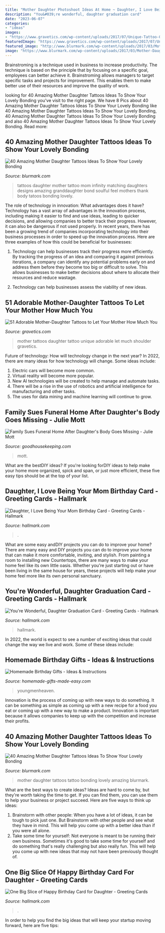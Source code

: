 ```yaml
---
title: "Mother Daughter Photoshoot Ideas At Home ~ Daughter, I Love Being Your Mom Birthday Card"
description: "You&#039;re wonderful, daughter graduation card"
date: "2023-06-07"
categories:
- "ideas"
images:
- "https://www.gravetics.com/wp-content/uploads/2017/07/Unique-Tattoo-On-Shoulder.jpg"
featuredImage: "https://www.gravetics.com/wp-content/uploads/2017/07/Unique-Tattoo-On-Shoulder.jpg"
featured_image: "http://www.blurmark.com/wp-content/uploads/2017/03/Mother-Daughter-Tattoo-Design-19.jpg"
image: "https://www.blurmark.com/wp-content/uploads/2017/03/Mother-Daughter-Tattoo-Design-27.jpg"
---
```



Brainstroming is a technique used in business to increase productivity. The technique is based on the principle that by focusing on a specific goal, employees can better achieve it. Brainstroming allows managers to target specific tasks and projects for improvement. This enables them to make better use of their resources and improve the quality of work.

	

		
looking for 40 Amazing Mother Daughter Tattoos Ideas To Show Your Lovely Bonding you've visit to the right page. We have 8 Pics about 40 Amazing Mother Daughter Tattoos Ideas To Show Your Lovely Bonding like 40 Amazing Mother Daughter Tattoos Ideas To Show Your Lovely Bonding, 40 Amazing Mother Daughter Tattoos Ideas To Show Your Lovely Bonding and also 40 Amazing Mother Daughter Tattoos Ideas To Show Your Lovely Bonding. Read more:
		
    
## 40 Amazing Mother Daughter Tattoos Ideas To Show Your Lovely Bonding

<img loading=lazy src="http://www.blurmark.com/wp-content/uploads/2017/03/Mother-Daughter-Tattoo-Design-19.jpg" onerror="this.onerror=null;this.src='https://tse3.mm.bing.net/th?id=OIP.0f82yRKTDa1FFQPSXJ9c3wD5D5&amp;pid=15.1';" alt="40 Amazing Mother Daughter Tattoos Ideas To Show Your Lovely Bonding">

_Source: blurmark.com_

>tattoos daughter mother tattoo mom infinity matching daughters designs amazing granddaughter bond soulful feel mothers thank body tatoos bonding lovely. 

	

The role of technology in innovation: What advantages does it have?
Technology has a vast array of advantages in the innovation process, including making it easier to find and use ideas, leading to quicker decisions, and allowing companies to better track their progress. However, it can also be dangerous if not used properly. In recent years, there has been a growing trend of companies incorporating technology into their business processes in order to speed up the innovation process. Here are three examples of how this could be beneficial for businesses: 
1) Technology can help businesses track their progress more efficiently. By tracking the progress of an idea and comparing it against previous iterations, a company can identify any potential problems early on and address them before they become too big or difficult to solve. This allows businesses to make better decisions about where to allocate their resources and reduce wastage. 

2) Technology can help businesses assess the viability of new ideas.

    
## 51 Adorable Mother-Daughter Tattoos To Let Your Mother How Much You

<img loading=lazy src="https://www.gravetics.com/wp-content/uploads/2017/07/Unique-Tattoo-On-Shoulder.jpg" onerror="this.onerror=null;this.src='https://tse2.mm.bing.net/th?id=OIP.Gpvo5IUGp5XCLj-HheWK5gHaHa&amp;pid=15.1';" alt="51 Adorable Mother-Daughter Tattoos to Let Your Mother How Much You">

_Source: gravetics.com_

>mother tattoos daughter tattoo unique adorable let much shoulder gravetics. 

	

Future of technology: How will technology change in the next year?
In 2022, there are many ideas for how technology will change. Some ideas include:
1. Electric cars will become more common.
2. Virtual reality will become more popular. 
3. New AI technologies will be created to help manage and automate tasks. 
4. There will be a rise in the use of robotics and artificial intelligence for manufacturing and other tasks. 
5. The uses for data mining and machine learning will continue to grow.

    
## Family Sues Funeral Home After Daughter&#039;s Body Goes Missing - Julie Mott

<img loading=lazy src="https://hips.hearstapps.com/ghk.h-cdn.co/assets/16/03/1600x800/landscape-1453476838-julie-mott.jpg?resize=1200:*" onerror="this.onerror=null;this.src='https://tse4.mm.bing.net/th?id=OIP.LaOQFhMBvctp0ksCT2JjSAHaDt&amp;pid=15.1';" alt="Family Sues Funeral Home After Daughter&#039;s Body Goes Missing - Julie Mott">

_Source: goodhousekeeping.com_

>mott. 

	

What are the bestDIY ideas?
If you're looking forDIY ideas to help make your home more organized, spick and span, or just more efficient, these five easy tips should be at the top of your list.

    
## Daughter, I Love Being Your Mom Birthday Card - Greeting Cards - Hallmark

<img loading=lazy src="https://www.hallmark.com/dw/image/v2/AALB_PRD/on/demandware.static/-/Sites-hallmark-master/default/dw3316702d/images/finished-goods/Daughter-I-Love-Being-Mom-Birthday-Card_399FBD3774_04.jpg?sw=1920" onerror="this.onerror=null;this.src='https://tse4.mm.bing.net/th?id=OIP.IJoIN4l_vDT8c_2aC8eCGAHaHa&amp;pid=15.1';" alt="Daughter, I Love Being Your Mom Birthday Card - Greeting Cards - Hallmark">

_Source: hallmark.com_

>. 

	

What are some easy andDIY projects you can do to improve your home?
There are many easy and DIY projects you can do to improve your home that can make it more comfortable, inviting, and stylish. From painting a room to installing new Countertops, there are many ways to make your home feel like its own little oasis. Whether you're just starting out or have been living in the same house for years, these projects will help make your home feel more like its own personal sanctuary.

    
## You&#039;re Wonderful, Daughter Graduation Card - Greeting Cards - Hallmark

<img loading=lazy src="https://www.hallmark.com/dw/image/v2/AALB_PRD/on/demandware.static/-/Sites-hallmark-master/default/dw9c7f6148/images/finished-goods/Wonderful-Daughter-Graduation-Card_599GR4027_02.jpg?sw=1920" onerror="this.onerror=null;this.src='https://tse4.mm.bing.net/th?id=OIP.W4qCSYd5dOxVizKIi3zIRQHaHa&amp;pid=15.1';" alt="You&#039;re Wonderful, Daughter Graduation Card - Greeting Cards - Hallmark">

_Source: hallmark.com_

>hallmark. 

	

In 2022, the world is expect to see a number of exciting ideas that could change the way we live and work. Some of these ideas include:

    
## Homemade Birthday Gifts - Ideas &amp; Instructions

<img loading=lazy src="https://www.homemade-gifts-made-easy.com/image-files/homemade-birthday-gifts-800x1351.jpg" onerror="this.onerror=null;this.src='https://tse3.mm.bing.net/th?id=OIP.GlqgsVtFi074-oBjzi5FhQHaMg&amp;pid=15.1';" alt="Homemade Birthday Gifts - Ideas &amp; Instructions">

_Source: homemade-gifts-made-easy.com_

>youngmenheaven. 

	

Innovation is the process of coming up with new ways to do something. It can be something as simple as coming up with a new recipe for a food you eat or coming up with a new way to make a product. Innovation is important because it allows companies to keep up with the competition and increase their profits.

    
## 40 Amazing Mother Daughter Tattoos Ideas To Show Your Lovely Bonding

<img loading=lazy src="https://www.blurmark.com/wp-content/uploads/2017/03/Mother-Daughter-Tattoo-Design-27.jpg" onerror="this.onerror=null;this.src='https://tse2.mm.bing.net/th?id=OIP.y_87L-mrZ-EY2cZ5QJa-aAHaJ4&amp;pid=15.1';" alt="40 Amazing Mother Daughter Tattoos Ideas To Show Your Lovely Bonding">

_Source: blurmark.com_

>mother daughter tattoos tattoo bonding lovely amazing blurmark. 

	

What are the best ways to create ideas?
Ideas are hard to come by, but they're worth taking the time to get. If you can find them, you can use them to help your business or project succeed. Here are five ways to think up ideas: 
1. Brainstorm with other people: When you have a lot of ideas, it can be tough to pick just one. But Brainstorm with other people and see what they have in mind. This will help you come up with a better idea than if you were all alone. 
2. Take some time for yourself: Not everyone is meant to be running their own business. Sometimes it's good to take some time for yourself and do something that's really challenging but also really fun. This will help you come up with new ideas that may not have been previously thought of. 

    
## One Big Slice Of Happy Birthday Card For Daughter - Greeting Cards

<img loading=lazy src="https://www.hallmark.com/dw/image/v2/AALB_PRD/on/demandware.static/-/Sites-hallmark-master/default/dw724a51c7/images/finished-goods/One-Big-Slice-of-Happy-Birthday-Card-for-Daughter-root-239LGH1111_PV.1.LGH1111.jpg_Source_Image.jpg" onerror="this.onerror=null;this.src='https://tse3.mm.bing.net/th?id=OIP.MgoaVdXR5yoaqoJsQdIK_wHaKz&amp;pid=15.1';" alt="One Big Slice of Happy Birthday Card for Daughter - Greeting Cards">

_Source: hallmark.com_

>. 

	

In order to help you find the big ideas that will keep your startup moving forward, here are five tips: 

